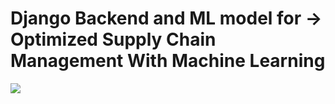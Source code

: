 <h1> Django Backend and ML model for -> Optimized Supply Chain Management  With Machine Learning </h1>
<img src="https://github.com/user-attachments/assets/1e5cc073-792b-438f-8176-f6b298975c6e">
